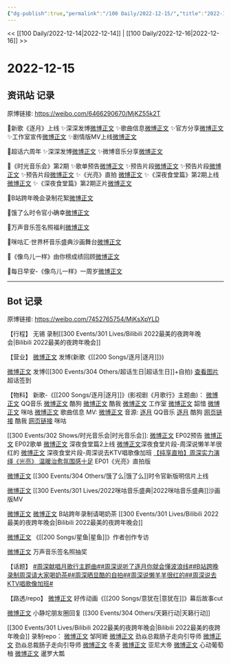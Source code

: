```yaml
---
{"dg-publish":true,"permalink":"/100 Daily/2022-12-15/","title":"2022-12-15","created":"2022-12-21T10:13:11.000+08:00","updated":"2023-04-11T14:46:32.000+08:00"}
---
```



<< [[100 Daily/2022-12-14\|2022-12-14]] | [[100 Daily/2022-12-16\|2022-12-16]] >>

# 2022-12-15

## 资讯站 记录

原博链接: https://weibo.com/6466290670/MjKZ55k2T

💫新歌《逐月》上线
✨深深发博[微博正文](https://m.weibo.cn/6466290670/4846899855102820)
✨歌曲信息[微博正文](https://m.weibo.cn/6466290670/4846731952392743)
✨官方分享[微博正文](https://m.weibo.cn/6466290670/4846731466376793)
✨工作室宣传[微博正文](https://m.weibo.cn/6466290670/4846730824647328)
✨剧情版MV上线[微博正文](https://m.weibo.cn/6466290670/4846897129066420)

💫超话六周年
✨深深发博[微博正文](https://m.weibo.cn/6466290670/4846906297301419)
✨微博音乐分享[微博正文](https://m.weibo.cn/6466290670/4846929194517051)

💫《时光音乐会》第2期
✨歌单预告[微博正文](https://m.weibo.cn/6466290670/4846947721292786)
✨预告片段[微博正文](https://m.weibo.cn/6466290670/4846966778890253)
✨预告片段[微博正文](https://m.weibo.cn/6466290670/4846978511147326)
✨预告片段[微博正文](https://m.weibo.cn/6466290670/4846980197520906)
✨《光亮》直拍 [微博正文](https://m.weibo.cn/6466290670/4847085328008837)
✨《深夜食堂篇》第2期上线[微博正文](https://m.weibo.cn/6466290670/4846948244261579)
✨《深夜食堂篇》第2期正片[微博正文](https://m.weibo.cn/6466290670/4846927932555689)

💫B站跨年晚会录制花絮[微博正文](https://m.weibo.cn/6466290670/4846884411670980)

💫饿了么时令官小确幸[微博正文](https://m.weibo.cn/6466290670/4846983997037243)

💫万声音乐签名照福利[微博正文](https://m.weibo.cn/6466290670/4847007321557420)

💫咪咕汇·世界杯音乐盛典沙画舞台[微博正文](https://m.weibo.cn/6466290670/4846893320112672)

💫《像鸟儿一样》由你榜成绩回顾[微博正文](https://m.weibo.cn/6466290670/4846897657548858)

💫每日早安-《像鸟儿一样》一周岁[微博正文](https://m.weibo.cn/6466290670/4846846432511289)

---
## Bot 记录

原博链接: https://weibo.com/7452765754/MjKsXpYLD

【行程】
无锡 录制[[300 Events/301 Lives/Bilibili 2022最美的夜跨年晚会\|Bilibili 2022最美的夜跨年晚会]]

【营业】
[微博正文](https://m.weibo.cn/1736988591/4846898030322500) 发博(新歌《[[200 Songs/逐月\|逐月]]》)

[微博正文](https://m.weibo.cn/1736988591/4846902052393493) 发博([[300 Events/304 Others/超话生日\|超话生日]]+自拍)
[查看图片](https://wx4.sinaimg.cn/large/0088n2Pggy1h94xs0z629j30yh0j4wft.jpg) 超话签到

【物料】
新歌-《[[200 Songs/逐月\|逐月]]》(影视剧《月歌行》主题曲)：
[微博正文](https://m.weibo.cn/2169129705/4846728572830855) QQ音乐
[微博正文](https://m.weibo.cn/1665103091/4846728706788054) 酷狗
[微博正文](https://m.weibo.cn/1738434147/4846728568639615) 酷我
[微博正文](https://m.weibo.cn/7478855230/4846729247069220) 工作室
[微博正文](https://m.weibo.cn/7425544436/4846730446635200) 韶愔
[微博正文](https://m.weibo.cn/1867028705/4846728575979201) 咪咕
[微博正文](https://m.weibo.cn/6466290670/4846731952392743) 歌曲信息
MV:
[微博正文](https://m.weibo.cn/7496212283/4846894688251020)
音源:
[逐月](https://weibo.cn/sinaurl?u=https%3A%2F%2Fc.y.qq.com%2Fbase%2Ffcgi-bin%2Fu%3F__%3DiuMnkvRFnuWK) QQ音乐
[逐月](https://weibo.cn/sinaurl?u=https%3A%2F%2Ft3.kugou.com%2Fsong.html%3Fid%3DaYVt393zGV2) 酷狗
[网页链接](https://weibo.cn/sinaurl?u=https%3A%2F%2Fm.kuwo.cn%2Fyinyue%2F254959609%3Ff%3Darphone%26t%3Dsinawb%26isstar%3D0) 酷我
[网页链接](https://weibo.cn/sinaurl?u=http%3A%2F%2Fc.migu.cn%2F00fWWX%3Fifrom%3Dd7ee9f54366f1e02d4fb2ad2170ff3d3) 咪咕

[[300 Events/302 Shows/时光音乐会\|时光音乐会]]:
[微博正文](https://m.weibo.cn/7703778879/4846962618669523) EP02预告
[微博正文](https://m.weibo.cn/7703778879/4846940058026712) EP02歌单
[微博正文](https://m.weibo.cn/7703778879/4846938112139856) 深夜食堂篇2上线
[微博正文](https://m.weibo.cn/7703778879/4846977730219969)深夜食堂片段-周深说懒羊羊很红的
[微博正文](https://m.weibo.cn/7703778879/4846977755387905) 深夜食堂片段-周深说去KTV唱歌像加班
[【纯享直拍】周深实力演绎《光亮》 温暖治愈氛围感十足](https://weibo.cn/sinaurl?u=https%3A%2F%2Fm.mgtv.com%2Fb%2F501604%2F17956157.html%3Ft%3Dvideoshare%26tc%3DimXtpYQGmKp4%26f%3Dwb%26dc%3D1a114cf2-de4d-421c-a8f3-6d9b00c923df) EP01《光亮》直拍版

[微博正文](https://m.weibo.cn/7756461320/4846979227850936) [[300 Events/304 Others/饿了么\|饿了么]]时令官新版明信片上线

[微博正文](https://m.weibo.cn/1867028705/4846890795935429) [[300 Events/301 Lives/2022咪咕音乐盛典\|2022咪咕音乐盛典]]沙画版MV

[微博正文](https://m.weibo.cn/2110705772/4846882129451072) [微博正文](https://m.weibo.cn/1878335471/4846880461162426) B站跨年录制请喝奶茶 [[300 Events/301 Lives/Bilibili 2022最美的夜跨年晚会\|Bilibili 2022最美的夜跨年晚会]]

[微博正文](https://m.weibo.cn/7738477510/4846884068528676) 《[[200 Songs/星鱼\|星鱼]]》作者创作专访

[微博正文](https://m.weibo.cn/7720703680/4847002100180376) 万声音乐签名照抽奖

【话题】
[#周深献唱月歌行主题曲#](https://s.weibo.com/weibo?q=%23%E5%91%A8%E6%B7%B1%E7%8C%AE%E5%94%B1%E6%9C%88%E6%AD%8C%E8%A1%8C%E4%B8%BB%E9%A2%98%E6%9B%B2%23)[#周深说听了逐月你就会懂波浪线#](https://s.weibo.com/weibo?q=%23%E5%91%A8%E6%B7%B1%E8%AF%B4%E5%90%AC%E4%BA%86%E9%80%90%E6%9C%88%E4%BD%A0%E5%B0%B1%E4%BC%9A%E6%87%82%E6%B3%A2%E6%B5%AA%E7%BA%BF%23)[#B站跨晚录制周深请大家喝奶茶#](https://s.weibo.com/weibo?q=%23B%E7%AB%99%E8%B7%A8%E6%99%9A%E5%BD%95%E5%88%B6%E5%91%A8%E6%B7%B1%E8%AF%B7%E5%A4%A7%E5%AE%B6%E5%96%9D%E5%A5%B6%E8%8C%B6%23)[#周深晒显酷的自拍#](https://s.weibo.com/weibo?q=%23%E5%91%A8%E6%B7%B1%E6%99%92%E6%98%BE%E9%85%B7%E7%9A%84%E8%87%AA%E6%8B%8D%23)[#周深说懒羊羊很红的#](https://s.weibo.com/weibo?q=%23%E5%91%A8%E6%B7%B1%E8%AF%B4%E6%87%92%E7%BE%8A%E7%BE%8A%E5%BE%88%E7%BA%A2%E7%9A%84%23)[#周深说去KTV唱歌像加班#](https://s.weibo.com/weibo?q=%23%E5%91%A8%E6%B7%B1%E8%AF%B4%E5%8E%BBKTV%E5%94%B1%E6%AD%8C%E5%83%8F%E5%8A%A0%E7%8F%AD%23)

【路透/repo】
[微博正文](https://m.weibo.cn/7002182285/4846738575982692) 好传动画《[[200 Songs/意犹在\|意犹在]]》幕后故事cut

[微博正文](https://m.weibo.cn/7633856974/4847057431429976) 小静坨朋友圈回复 [[300 Events/304 Others/天籁行动\|天籁行动]]

[[300 Events/301 Lives/Bilibili 2022最美的夜跨年晚会\|Bilibili 2022最美的夜跨年晚会]] 录制repo：
[微博正文](https://m.weibo.cn/2190483632/4846991983255615) 邹阿嬷
[微博正文](https://m.weibo.cn/7724719151/4846967425609052) 劲焱总裁肠子走向引导师
[微博正文](https://m.weibo.cn/7724719151/4846721072632480) 劲焱总裁肠子走向引导师
[微博正文](https://m.weibo.cn/1825651663/4846932432522203) 冬麦
[微博正文](https://m.weibo.cn/2136632293/4846771304137797) 亚尼大帝
[微博正文](https://m.weibo.cn/7568338314/4847044487027038) 心动葡萄柚
[微博正文](https://m.weibo.cn/5519392426/4847036987612036) 暹罗大瓢
